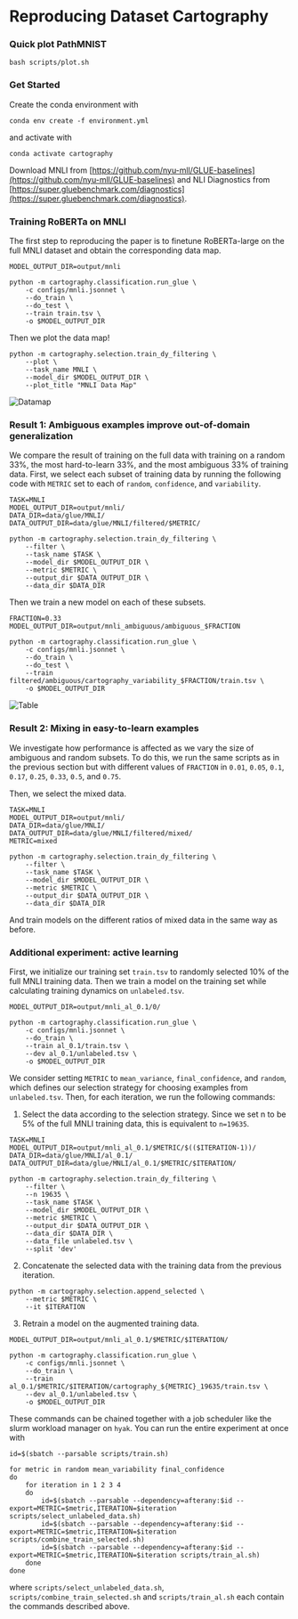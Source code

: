 # Reproducing Dataset Cartography

### Quick plot PathMNIST
```
bash scripts/plot.sh
```
### Get Started

Create the conda environment with

```
conda env create -f environment.yml
```

and activate with

```
conda activate cartography
```

Download MNLI from [https://github.com/nyu-mll/GLUE-baselines](https://github.com/nyu-mll/GLUE-baselines) and NLI Diagnostics from [https://super.gluebenchmark.com/diagnostics](https://super.gluebenchmark.com/diagnostics). 


### Training RoBERTa on MNLI
The first step to reproducing the paper is to finetune RoBERTa-large on the full MNLI dataset and obtain the corresponding data map.

```
MODEL_OUTPUT_DIR=output/mnli

python -m cartography.classification.run_glue \
    -c configs/mnli.jsonnet \
    --do_train \
    --do_test \
    --train train.tsv \
    -o $MODEL_OUTPUT_DIR
```

Then we plot the data map!
```
python -m cartography.selection.train_dy_filtering \
    --plot \
    --task_name MNLI \
    --model_dir $MODEL_OUTPUT_DIR \
    --plot_title "MNLI Data Map"
```

![Datamap](MNLI.png)


### Result 1: Ambiguous examples improve out-of-domain generalization
We compare the result of training on the full data with training on a random 33%, the most hard-to-learn 33%, and the most ambiguous 33% of training data. First, we select each subset of training data by running the following code with `METRIC` set to each of `random`, `confidence`, and `variability`.

```
TASK=MNLI
MODEL_OUTPUT_DIR=output/mnli/
DATA_DIR=data/glue/MNLI/
DATA_OUTPUT_DIR=data/glue/MNLI/filtered/$METRIC/

python -m cartography.selection.train_dy_filtering \
    --filter \
    --task_name $TASK \
    --model_dir $MODEL_OUTPUT_DIR \
    --metric $METRIC \
    --output_dir $DATA_OUTPUT_DIR \
    --data_dir $DATA_DIR
```

Then we train a new model on each of these subsets.

```
FRACTION=0.33
MODEL_OUTPUT_DIR=output/mnli_ambiguous/ambiguous_$FRACTION

python -m cartography.classification.run_glue \
    -c configs/mnli.jsonnet \
    --do_train \
    --do_test \
    --train filtered/ambiguous/cartography_variability_$FRACTION/train.tsv \
    -o $MODEL_OUTPUT_DIR
```

![Table](Table.png)


### Result 2: Mixing in easy-to-learn examples

We investigate how performance is affected as we vary the size of ambiguous and random subsets. To do this, we run the same scripts as in the previous section but with different values of `FRACTION` in `0.01`, `0.05`, `0.1`, `0.17`, `0.25`, `0.33`, `0.5`, and `0.75`.

Then, we select the mixed data.

```
TASK=MNLI
MODEL_OUTPUT_DIR=output/mnli/
DATA_DIR=data/glue/MNLI/
DATA_OUTPUT_DIR=data/glue/MNLI/filtered/mixed/
METRIC=mixed

python -m cartography.selection.train_dy_filtering \
    --filter \
    --task_name $TASK \
    --model_dir $MODEL_OUTPUT_DIR \
    --metric $METRIC \
    --output_dir $DATA_OUTPUT_DIR \
    --data_dir $DATA_DIR
```

And train models on the different ratios of mixed data in the same way as before.

### Additional experiment: active learning

First, we initialize our training set `train.tsv` to randomly selected 10% of the full MNLI training data. Then we train a model on the training set while calculating training dynamics on `unlabeled.tsv`.

```
MODEL_OUTPUT_DIR=output/mnli_al_0.1/0/

python -m cartography.classification.run_glue \
    -c configs/mnli.jsonnet \
    --do_train \
    --train al_0.1/train.tsv \
    --dev al_0.1/unlabeled.tsv \
    -o $MODEL_OUTPUT_DIR
```

We consider setting `METRIC` to `mean_variance`, `final_confidence`, and `random`, which defines our selection strategy for choosing examples from `unlabeled.tsv`. Then, for each iteration, we run the following commands:

1. Select the data according to the selection strategy. Since we set n to be 5% of the full MNLI training data, this is equivalent to `n=19635`.
```
TASK=MNLI
MODEL_OUTPUT_DIR=output/mnli_al_0.1/$METRIC/$(($ITERATION-1))/
DATA_DIR=data/glue/MNLI/al_0.1/
DATA_OUTPUT_DIR=data/glue/MNLI/al_0.1/$METRIC/$ITERATION/

python -m cartography.selection.train_dy_filtering \
    --filter \
    --n 19635 \
    --task_name $TASK \
    --model_dir $MODEL_OUTPUT_DIR \
    --metric $METRIC \
    --output_dir $DATA_OUTPUT_DIR \
    --data_dir $DATA_DIR \
    --data_file unlabeled.tsv \
    --split 'dev'
```

2. Concatenate the selected data with the training data from the previous iteration.
```
python -m cartography.selection.append_selected \
    --metric $METRIC \
    --it $ITERATION
```

3. Retrain a model on the augmented training data.
```
MODEL_OUTPUT_DIR=output/mnli_al_0.1/$METRIC/$ITERATION/

python -m cartography.classification.run_glue \
    -c configs/mnli.jsonnet \
    --do_train \
    --train al_0.1/$METRIC/$ITERATION/cartography_${METRIC}_19635/train.tsv \
    --dev al_0.1/unlabeled.tsv \
    -o $MODEL_OUTPUT_DIR
```

These commands can be chained together with a job scheduler like the slurm workload manager on `hyak`. You can run the entire experiment at once with

```
id=$(sbatch --parsable scripts/train.sh)

for metric in random mean_variability final_confidence
do
    for iteration in 1 2 3 4
    do 
        id=$(sbatch --parsable --dependency=afterany:$id --export=METRIC=$metric,ITERATION=$iteration scripts/select_unlabeled_data.sh)
        id=$(sbatch --parsable --dependency=afterany:$id --export=METRIC=$metric,ITERATION=$iteration scripts/combine_train_selected.sh)
        id=$(sbatch --parsable --dependency=afterany:$id --export=METRIC=$metric,ITERATION=$iteration scripts/train_al.sh)
    done
done
```

where `scripts/select_unlabeled_data.sh`, `scripts/combine_train_selected.sh` and `scripts/train_al.sh` each contain the commands described above.
